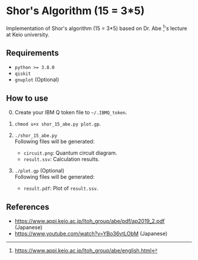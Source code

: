 # Shor's Algorithm (15 = 3*5)

Implementation of Shor's algorithm (15 = 3*5) based on Dr. Abe [^1]'s lecture at Keio university.

[^1]: https://www.appi.keio.ac.jp/Itoh_group/abe/english.html

<!-- ================================================================================ -->
<!-- ================================================================================ -->
## Requirements

* `python >= 3.8.0`
* `qiskit`
* `gnuplot` (Optional)

<!-- ================================================================================ -->
<!-- ================================================================================ -->
## How to use

0. Create your IBM Q token file to `~/.IBMQ_token`.

1. `chmod u+x shor_15_abe.py plot.gp`.

2. `./shor_15_abe.py`  
   Following files will be generated:
   * `circuit.png`: Quantum circuit diagram.
   * `result.ssv`: Calculation results.
   
3. `./plot.gp` (Optional)  
   Following files will be generated:
   * `result.pdf`: Plot of `result.ssv`.

<!-- ================================================================================ -->
<!-- ================================================================================ -->
## References

* https://www.appi.keio.ac.jp/Itoh_group/abe/pdf/ap2019_2.pdf (Japanese)
* https://www.youtube.com/watch?v=YBo36vtLObM (Japanese)
